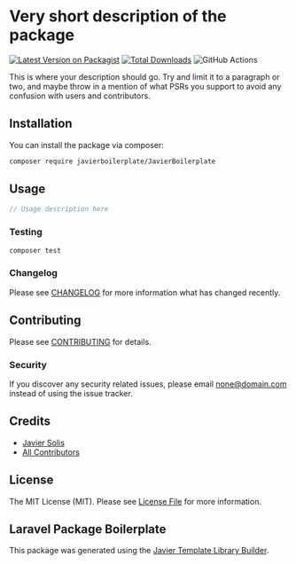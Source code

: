 # Very short description of the package

[![Latest Version on Packagist](https://img.shields.io/packagist/v/javierboilerplate/JavierBoilerplate.svg?style=flat-square)](https://packagist.org/packages/javierboilerplate/JavierBoilerplate)
[![Total Downloads](https://img.shields.io/packagist/dt/javierboilerplate/JavierBoilerplate.svg?style=flat-square)](https://packagist.org/packages/javierboilerplate/JavierBoilerplate)
![GitHub Actions](https://github.com/javierboilerplate/JavierBoilerplate/actions/workflows/main.yml/badge.svg)

This is where your description should go. Try and limit it to a paragraph or two, and maybe throw in a mention of what PSRs you support to avoid any confusion with users and contributors.

## Installation

You can install the package via composer:

```bash
composer require javierboilerplate/JavierBoilerplate
```

## Usage

```php
// Usage description here
```

### Testing

```bash
composer test
```

### Changelog

Please see [CHANGELOG](CHANGELOG.md) for more information what has changed recently.

## Contributing

Please see [CONTRIBUTING](CONTRIBUTING.md) for details.

### Security

If you discover any security related issues, please email none@domain.com instead of using the issue tracker.

## Credits

-   [Javier Solis](https://github.com/javierboilerplate)
-   [All Contributors](../../contributors)

## License

The MIT License (MIT). Please see [License File](LICENSE.md) for more information.

## Laravel Package Boilerplate

This package was generated using the [Javier Template Library Builder](https://www.google.com).
